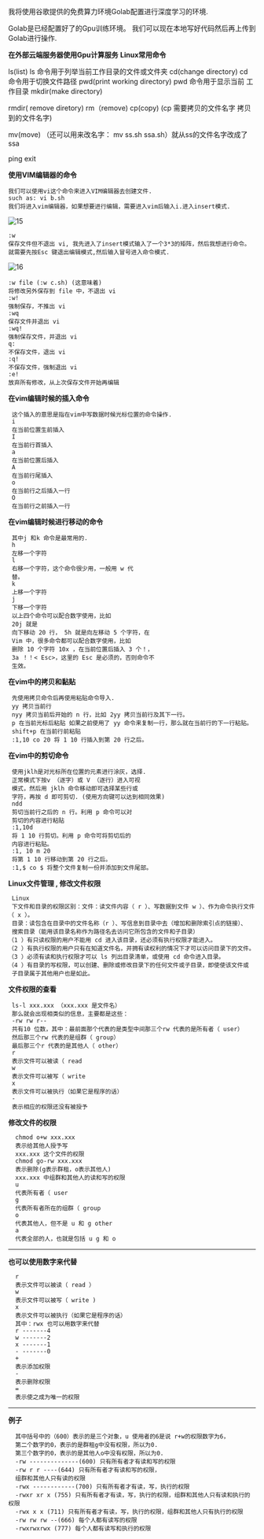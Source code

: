 我将使用谷歌提供的免费算力环境Golab配置进行深度学习的环境.

Golab是已经配置好了的Gpu训练环境。 
我们可以现在本地写好代码然后再上传到Golab进行操作.


**在外部云端服务器使用Gpu计算服务**
**Linux常用命令**

   ls(list) ls
   命令用于列举当前工作目录的文件或文件夹
   cd(change directory) cd
   命令用于切换文件路径
   pwd(print working directory) pwd
   命令用于显示当前
   工作目录
   mkdir(make directory)
   
   rmdir( remove diretory)
   rm（remove)
   cp(copy) (cp 需要拷贝的文件名字 拷贝到的文件名字)
   
   mv(move) （还可以用来改名字： mv ss.sh ssa.sh）就从ss的文件名字改成了ssa
   
   ping
   exit

**使用VIM编辑器的命令**
  
    我们可以使用vi这个命令来进入VIM编辑器去创建文件.
    such as: vi b.sh
    我们将进入vim编辑器，如果想要进行编辑，需要进入vim后输入i.进入insert模式.

![15](https://github.com/JoneSu1/Deep-learning-techniques-based-on-python-study-notes-and-project-records/assets/103999272/2c3afd4a-bec1-4c95-9e64-c93d495ce317)

    :w 
    保存文件但不退出 vi, 我先进入了insert模式输入了一个3*3的矩阵，然后我想进行命令。就需要先按Esc 键退出编辑模式,然后输入冒号进入命令模式.
![16](https://github.com/JoneSu1/Deep-learning-techniques-based-on-python-study-notes-and-project-records/assets/103999272/69f6eb61-9d11-49b3-b833-80a28daac238)

    :w file (:w c.sh) (这意味着)
    将修改另外保存到 file 中，不退出 vi
    :w!
    强制保存，不推出 vi
    :wq
    保存文件并退出 vi
    :wq!
    强制保存文件，并退出 vi
    q:
    不保存文件，退出 vi
    :q!
    不保存文件，强制退出 vi
    :e!
    放弃所有修改，从上次保存文件开始再编辑
  
**在vim编辑时候的插入命令**

     这个插入的意思是指在vim中写数据时候光标位置的命令操作.
     i
     在当前位置生前插入
     I
     在当前行首插入
     a
     在当前位置后插入
     A
     在当前行尾插入
     o
     在当前行之后插入一行
     O
     在当前行之前插入一行
     
**在vim编辑时候进行移动的命令**

     其中j 和k 命令是最常用的.
     h
     左移一个字符
     l
     右移一个字符，这个命令很少用，一般用 w 代
     替。
     k
     上移一个字符
     j
     下移一个字符
     以上四个命令可以配合数字使用，比如
     20j 就是
     向下移动 20 行， 5h 就是向左移动 5 个字符，在
     Vim 中，很多命令都可以配合数字使用，比如
     删除 10 个字符 10x ，在当前位置后插入 3 个！，
     3a ！！< Esc>，这里的 Esc 是必须的，否则命令不
     生效。
   
 **在vim中的拷贝和黏贴**
   
     先使用拷贝命令后再使用粘贴命令导入.
     yy 拷贝当前行
     nyy 拷贝当前后开始的 n 行，比如 2yy 拷贝当前行及其下一行。
     p 在当前光标后粘贴 如果之前使用了 yy 命令来复制一行，那么就在当前行的下一行粘贴。
     shift+p 在当前行前粘贴
     :1,10 co 20 将 1 10 行插入到第 20 行之后。
   
**在vim中的剪切命令**
   
     使用jklh是对光标所在位置的元素进行涂灰，选择.
     正常模式下按v （逐字）或 V （逐行）进入可视
     模式，然后用 jklh 命令移动即可选择某些行或
     字符，再按 d 即可剪切. (使用方向键可以达到相同效果)
     ndd
     剪切当前行之后的 n 行。利用 p 命令可以对
     剪切的内容进行粘贴
     :1,10d
     将 1 10 行剪切。利用 p 命令可将剪切后的
     内容进行粘贴。
     :1, 10 m 20
     将第 1 10 行移动到第 20 行之后。
     :1,$ co $ 将整个文件复制一份并添加到文件尾部。
   
**Linux文件管理 , 修改文件权限**

     Linux
     下文件和目录的权限区别：文件：读文件内容（ r ）、写数据到文件 w ）、作为命令执行文件（ x ）。
     目录：读包含在目录中的文件名称（r ）、写信息到目录中去（增加和删除索引点的链接）、
     搜索目录（能用该目录名称作为路径名去访问它所包含的文件和子目录）
    （1 ）有只读权限的用户不能用 cd 进入该目录，还必须有执行权限才能进入。
    （2 ）有执行权限的用户只有在知道文件名，并拥有读权利的情况下才可以访问目录下的文件。
    （3 ）必须有读和执行权限才可以 ls 列出目录清单，或使用 cd 命令进入目录。
    （4 ）有目录的写权限，可以创建、删除或修改目录下的任何文件或子目录，即使使该文件或
     子目录属于其他用户也是如此。

**文件权限的查看**
     
     ls-l xxx.xxx （xxx.xxx 是文件名）
     那么就会出现相类似的信息，主要都是这些：
     -rw rw r-- 
     共有10 位数，其中：最前面那个代表的是类型中间那三个rw 代表的是所有者（ user）
     然后那三个rw 代表的是组群（ group）
     最后那三个r 代表的是其他人（ other）
     r
     表示文件可以被读（ read
     w
     表示文件可以被写（ write
     x
     表示文件可以被执行（如果它是程序的话）
     -
     表示相应的权限还没有被授予
     
 **修改文件的权限**
 
      chmod o+w xxx.xxx
      表示给其他人授予写
      xxx.xxx 这个文件的权限
      chmod go-rw xxx.xxx
      表示删除(g表示群租，o表示其他人)
      xxx.xxx 中组群和其他人的读和写的权限
      u
      代表所有者（ user
      g
      代表所有者所在的组群（ group
      o
      代表其他人，但不是 u 和 g other
      a
      代表全部的人，也就是包括 u g 和 o
      
 ------------------------------------------
 **也可以使用数字来代替**
 
      r
      表示文件可以被读（ read ）
      w
      表示文件可以被写（ write )
      x
      表示文件可以被执行（如果它是程序的话）
      其中：rwx 也可以用数字来代替
      r -------4
      w -------2
      x -------1
      - -------0
      +  
      表示添加权限
      -
      表示删除权限
      =
      表示使之成为唯一的权限
      
 -------------------------------------
 **例子**
 
      其中括号中的（600）表示的是三个对象，u 使用者的6是说 r+w的权限数字为6， 
      第二个数字的0，表示的是群租g中没有权限，所以为0.
      第三个数字的0，表示的是其他人o中没有权限，所以为0.
      -rw --------------(600) 只有所有者才有读和写的权限
      -rw r r ----(644) 只有所有者才有读和写的权限，
      组群和其他人只有读的权限
      -rwx ------------(700) 只有所有者才有读，写，执行的权限
      -rwxr xr x (755) 只有所有者才有读，写，执行的权限，组群和其他人只有读和执行的权限
      -rwx x x (711) 只有所有者才有读，写，执行的权限，组群和其他人只有执行的权限
      -rw rw rw --(666) 每个人都有读写的权限
      -rwxrwxrwx (777) 每个人都有读写和执行的权限
